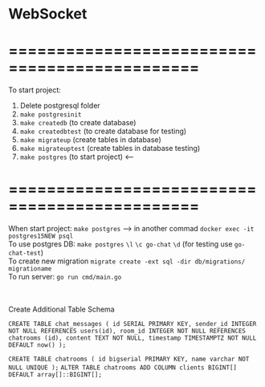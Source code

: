 # WebSocket

# ==============================================
To start project: 
1. Delete postgresql folder
2. `make postgresinit`
3. `make createdb` (to create database)
4. `make createdbtest` (to create database for testing)
5. `make migrateup` (create tables in database)
6. `make migrateuptest` (create tables in database testing)
7. `make postgres` (to start project) <-- 
# ==============================================

When start project: `make postgres` --> in another commad `docker exec -it postgres15NEW psql` <br> 
To use postgres DB: `make postgres`     `\l`    `\c go-chat`    `\d` (for testing use `go-chat-test`) <br>
To create new migration `migrate create -ext sql -dir db/migrations/ migrationame` <br>
To run server: `go run cmd/main.go` <br>

<br><br>
Create Additional Table Schema <br>

`CREATE TABLE chat_messages ( id SERIAL PRIMARY KEY, sender_id INTEGER NOT NULL REFERENCES users(id), room_id INTEGER NOT NULL REFERENCES chatrooms (id), content TEXT NOT NULL, timestamp TIMESTAMPTZ NOT NULL DEFAULT now() );` <br>

`CREATE TABLE chatrooms ( id bigserial PRIMARY KEY, name varchar NOT NULL UNIQUE );`
`ALTER TABLE chatrooms ADD COLUMN clients BIGINT[] DEFAULT array[]::BIGINT[];`  <br>